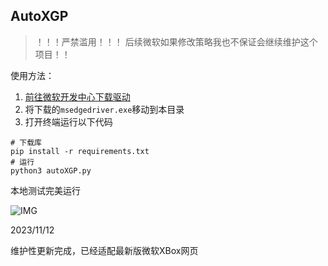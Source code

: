 ## AutoXGP
> ！！！严禁滥用！！！ 后续微软如果修改策略我也不保证会继续维护这个项目！！

使用方法：

1. [前往微软开发中心下载驱动](https://developer.microsoft.com/en-us/microsoft-edge/tools/webdriver/)
2. 将下载的`msedgedriver.exe`移动到本目录
3. 打开终端运行以下代码
```
# 下载库
pip install -r requirements.txt
# 运行
python3 autoXGP.py
```

本地测试完美运行

![IMG](https://github.com/XokoukioX/AutoXGP/assets/52972345/35c9edb8-a651-4094-ad00-01f83bc4364f)


2023/11/12

维护性更新完成，已经适配最新版微软XBox网页
